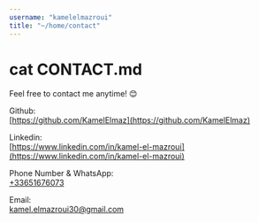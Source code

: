 ```yaml
---
username: "kamelelmazroui"
title: "~/home/contact"
---
```


# cat CONTACT.md

Feel free to contact me anytime! 😊

Github:\
[https://github.com/KamelElmaz](https://github.com/KamelElmaz)

Linkedin:\
[https://www.linkedin.com/in/kamel-el-mazroui](https://www.linkedin.com/in/kamel-el-mazroui)

Phone Number & WhatsApp:\
[+33651676073](https://wa.me/+33651676073)

Email:\
[kamel.elmazroui30@gmail.com](mailto:kamel.elmazroui30@gmail.com)
